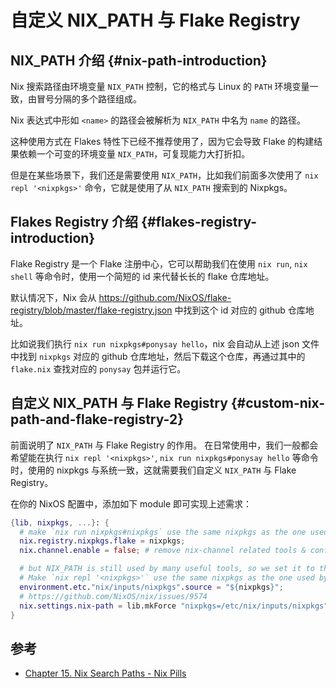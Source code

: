 # 自定义 NIX_PATH 与 Flake Registry 

## NIX_PATH 介绍 {#nix-path-introduction}

Nix 搜索路径由环境变量 `NIX_PATH` 控制，它的格式与 Linux 的 `PATH` 环境变量一致，由冒号分隔的多个路径组成。

Nix 表达式中形如 `<name>` 的路径会被解析为 `NIX_PATH` 中名为 `name` 的路径。

这种使用方式在 Flakes 特性下已经不推荐使用了，因为它会导致 Flake 的构建结果依赖一个可变的环境变量 `NIX_PATH`，可复现能力大打折扣。

但是在某些场景下，我们还是需要使用 `NIX_PATH`，比如我们前面多次使用了 `nix repl '<nixpkgs>'` 命令，它就是使用了从 `NIX_PATH` 搜索到的 Nixpkgs。

## Flakes Registry 介绍 {#flakes-registry-introduction}

Flake Registry 是一个 Flake 注册中心，它可以帮助我们在使用 `nix run`, `nix shell` 等命令时，使用一个简短的 id 来代替长长的 flake 仓库地址。

默认情况下，Nix 会从 <https://github.com/NixOS/flake-registry/blob/master/flake-registry.json> 中找到这个 id 对应的 github 仓库地址。

比如说我们执行 `nix run nixpkgs#ponysay hello`，nix 会自动从上述 json 文件中找到 `nixpkgs` 对应的 github 仓库地址，然后下载这个仓库，再通过其中的 `flake.nix` 查找对应的 `ponysay` 包并运行它。


## 自定义 NIX_PATH 与 Flake Registry {#custom-nix-path-and-flake-registry-2}

前面说明了 `NIX_PATH` 与 Flake Registry 的作用。
在日常使用中，我们一般都会希望能在执行 `nix repl '<nixpkgs>'`, `nix run nixpkgs#ponysay hello` 等命令时，使用的 nixpkgs 与系统一致，这就需要我们自定义 `NIX_PATH` 与 Flake Registry。

在你的 NixOS 配置中，添加如下 module 即可实现上述需求：

```nix
{lib, nixpkgs, ...}: {
  # make `nix run nixpkgs#nixpkgs` use the same nixpkgs as the one used by this flake.
  nix.registry.nixpkgs.flake = nixpkgs;
  nix.channel.enable = false; # remove nix-channel related tools & configs, we use flakes instead.

  # but NIX_PATH is still used by many useful tools, so we set it to the same value as the one used by this flake.
  # Make `nix repl '<nixpkgs>'` use the same nixpkgs as the one used by this flake.
  environment.etc."nix/inputs/nixpkgs".source = "${nixpkgs}";
  # https://github.com/NixOS/nix/issues/9574
  nix.settings.nix-path = lib.mkForce "nixpkgs=/etc/nix/inputs/nixpkgs";
}
```

## 参考

- [Chapter 15. Nix Search Paths - Nix Pills](https://nixos.org/guides/nix-pills/nix-search-paths.html)

